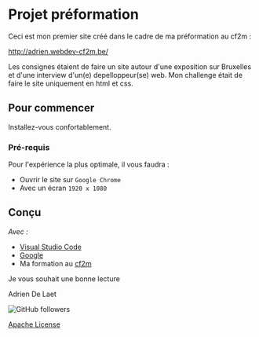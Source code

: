 # Projet préformation
Ceci est mon premier site créé dans le cadre de ma préformation au cf2m :

http://adrien.webdev-cf2m.be/

Les consignes étaient de faire un site autour d'une exposition sur Bruxelles et d'une interview d'un(e) depelloppeur(se) web.
Mon challenge était de faire le site uniquement en html et css.

## Pour commencer
Installez-vous confortablement.

### Pré-requis
Pour l'expérience la plus optimale, il vous faudra :
* Ouvrir le site sur ``Google Chrome``
* Avec un écran ``1920 x 1080``

## Conçu

_Avec :_
  - [Visual Studio Code](https://code.visualstudio.com/) 
  - [Google](https://www.google.be/)
  - Ma formation au [cf2m](https://www.cf2m.be/)
  
 Je vous souhait une bonne lecture
 
 Adrien De Laet  
 
![GitHub followers](https://img.shields.io/github/followers/mcdibou?color=4&style=social)

[Apache License](http://www.apache.org/licenses/LICENSE-2.0)
